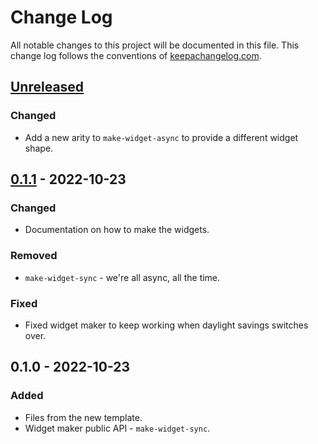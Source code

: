 # Change Log
All notable changes to this project will be documented in this file. This change log follows the conventions of [keepachangelog.com](http://keepachangelog.com/).

## [Unreleased]
### Changed
- Add a new arity to `make-widget-async` to provide a different widget shape.

## [0.1.1] - 2022-10-23
### Changed
- Documentation on how to make the widgets.

### Removed
- `make-widget-sync` - we're all async, all the time.

### Fixed
- Fixed widget maker to keep working when daylight savings switches over.

## 0.1.0 - 2022-10-23
### Added
- Files from the new template.
- Widget maker public API - `make-widget-sync`.

[Unreleased]: https://github.com/your-name/merkle-tree-clj/compare/0.1.1...HEAD
[0.1.1]: https://github.com/your-name/merkle-tree-clj/compare/0.1.0...0.1.1
